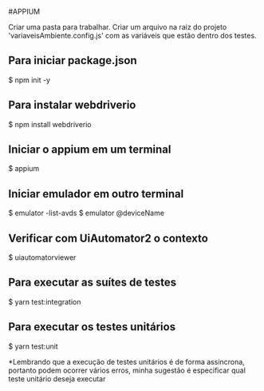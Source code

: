 #APPIUM

Criar uma pasta para trabalhar.
Criar um arquivo na raiz do projeto 'variaveisAmbiente.config.js' com as variáveis que estão dentro dos testes.

## Para iniciar package.json
 $ npm init -y 

## Para instalar webdriverio
 $ npm install webdriverio

## Iniciar o appium em um terminal
 $ appium

## Iniciar emulador em outro terminal
 $ emulator -list-avds
 $ emulator @deviceName

## Verificar com UiAutomator2 o contexto
 $ uiautomatorviewer


## Para executar as suítes de testes
 $ yarn test:integration

## Para executar os testes unitários
 $ yarn test:unit

*Lembrando que a execução de testes unitários é de forma assincrona, portanto podem ocorrer vários erros, minha sugestão é especificar qual teste unitário deseja executar

